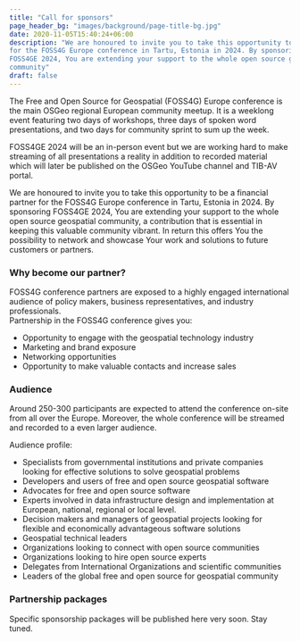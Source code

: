```yaml
---
title: "Call for sponsors"
page_header_bg: "images/background/page-title-bg.jpg"
date: 2020-11-05T15:40:24+06:00
description: "We are honoured to invite you to take this opportunity to be a financial partner
for the FOSS4G Europe conference in Tartu, Estonia in 2024. By sponsoring
FOSS4GE 2024, You are extending your support to the whole open source geospatial
community"
draft: false
---
```


The Free and Open Source for Geospatial (FOSS4G) Europe conference is the main
OSGeo regional European community meetup. It is a weeklong event featuring two
days of workshops, three days of spoken word presentations, and two days for
community sprint to sum up the week.

FOSS4GE 2024 will be an in-person event but we are working hard to make
streaming of all presentations a reality in addition to recorded material which
will later be published on the OSGeo YouTube channel and TIB-AV portal.

We are honoured to invite you to take this opportunity to be a financial partner
for the FOSS4G Europe conference in Tartu, Estonia in 2024. By sponsoring
FOSS4GE 2024, You are extending your support to the whole open source geospatial
community, a contribution that is essential in keeping this valuable community
vibrant. In return this offers You the possibility to network and showcase
Your work and solutions to future customers or partners.

### Why become our partner?

FOSS4G  conference partners are exposed to a highly engaged international
audience of policy makers, business representatives, and industry professionals.  
Partnership in the FOSS4G conference gives you:

- Opportunity to engage with the geospatial technology industry
- Marketing and brand exposure
- Networking opportunities
- Opportunity to make valuable contacts and increase sales

### Audience

Around 250-300 participants are expected to attend the conference on-site from all
over the Europe. Moreover, the whole conference will be streamed and recorded
to a even larger audience.

Audience profile:

- Specialists from governmental institutions and private companies looking
  for effective solutions to solve geospatial problems
- Developers and users of free and open source geospatial software
- Advocates for free and open source software
- Experts involved in data infrastructure design and implementation at
  European, national, regional or local level.
- Decision makers and managers of geospatial projects looking for flexible and
  economically advantageous software solutions
- Geospatial technical leaders
- Organizations looking to connect with open source communities
- Organizations looking to hire open source experts
- Delegates from International Organizations and scientific communities
- Leaders of the global free and open source for geospatial community

### Partnership packages

Specific sponsorship packages will be published here very soon. Stay tuned.

